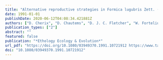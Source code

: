 ```yaml
---
title: "Alternative reproductive strategies in Formica lugubris Zett. (Hymenoptera Formicidae)"
date: 1991-01-01
publishDate: 2020-06-12T04:08:34.421881Z
authors: ["D. Cherix", "D. Chautems", "D. J. C. Fletcher", "W. Fortelius", "G. Gris", "L. Keller", "L. Passera", "R. Rosengren", "E. L. Vargo", "F. Walter"]
publication_types: ["2"]
abstract: ""
featured: false
publication: "*Ethology Ecology & Evolution*"
url_pdf: "https://doi.org/10.1080/03949370.1991.10721912 https://www.tandfonline.com/doi/pdf/10.1080/03949370.1991.10721912?needAccess=true"
doi: "10.1080/03949370.1991.10721912"
---
```



